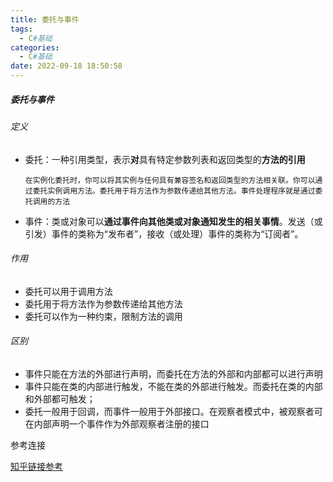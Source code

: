 ```yaml
---
title: 委托与事件
tags:
  - C#基础
categories:
  - C#基础
date: 2022-09-18 18:50:58
---
```


##### 委托与事件

###### 定义

- 委托：一种引用类型，表示**对**具有特定参数列表和返回类型的**方法的引用**

  `在实例化委托时，你可以将其实例与任何具有兼容签名和返回类型的方法相关联。你可以通过委托实例调用方法。委托用于将方法作为参数传递给其他方法。事件处理程序就是通过委托调用的方法`

* 事件：类或对象可以**通过事件向其他类或对象通知发生的相关事情**。发送（或引发）事件的类称为“发布者”，接收（或处理）事件的类称为“订阅者”。

###### 作用

- 委托可以用于调用方法
- 委托用于将方法作为参数传递给其他方法
- 委托可以作为一种约束，限制方法的调用

###### 区别

* 事件只能在方法的外部进行声明，而委托在方法的外部和内部都可以进行声明
* 事件只能在类的内部进行触发，不能在类的外部进行触发。而委托在类的内部和外部都可触发；
* 委托一般用于回调，而事件一般用于外部接口。在观察者模式中，被观察者可在内部声明一个事件作为外部观察者注册的接口

参考连接

[知乎链接参考](https://zhuanlan.zhihu.com/p/146341073)
